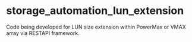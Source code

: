 # storage_automation_lun_extension
Code being developed for LUN size extension within PowerMax or VMAX array via RESTAPI framework.
